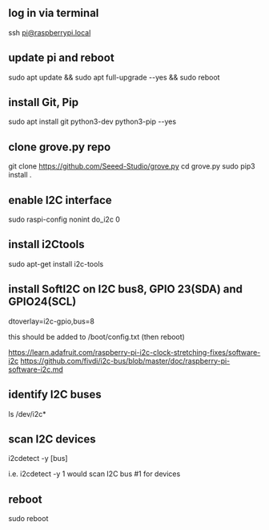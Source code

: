 ## log in via terminal
ssh pi@raspberrypi.local

## update pi and reboot
sudo apt update && sudo apt full-upgrade --yes && sudo reboot

## install  Git, Pip
sudo apt install git python3-dev python3-pip --yes

## clone grove.py repo
git clone https://github.com/Seeed-Studio/grove.py
cd grove.py
sudo pip3 install .

## enable I2C interface
sudo raspi-config nonint do_i2c 0

## install i2Ctools
sudo apt-get install i2c-tools

## install SoftI2C on I2C bus8, GPIO 23(SDA) and GPIO24(SCL)
dtoverlay=i2c-gpio,bus=8

this should be added to /boot/config.txt (then reboot)

<https://learn.adafruit.com/raspberry-pi-i2c-clock-stretching-fixes/software-i2c>
<https://github.com/fivdi/i2c-bus/blob/master/doc/raspberry-pi-software-i2c.md>

## identify I2C buses
ls /dev/i2c*

## scan I2C devices
i2cdetect -y [bus]

i.e.
i2cdetect -y 1
would scan I2C bus #1 for devices

## reboot
sudo reboot